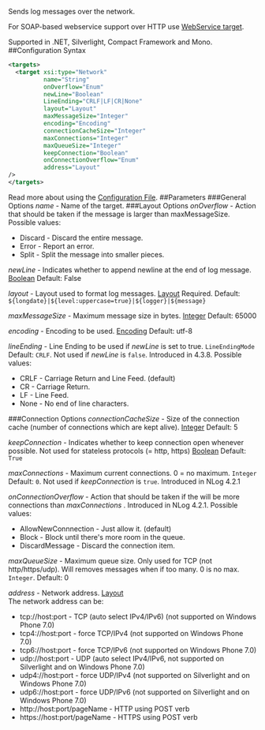 Sends log messages over the network. 


For SOAP-based webservice support over HTTP use [WebService target](https://github.com/NLog/NLog/wiki/WebService-target).

Supported in .NET, Silverlight, Compact Framework and Mono.
##Configuration Syntax
```xml
<targets>
  <target xsi:type="Network"
          name="String"
          onOverflow="Enum"
          newLine="Boolean"
          LineEnding="CRLF|LF|CR|None"
          layout="Layout"
          maxMessageSize="Integer"
          encoding="Encoding"
          connectionCacheSize="Integer"
          maxConnections="Integer"
          maxQueueSize="Integer"
          keepConnection="Boolean"
          onConnectionOverflow="Enum"
          address="Layout" 
/>
</targets>
```
Read more about using the [Configuration File](Configuration-file).
##Parameters
###General Options
_name_ - Name of the target.
###Layout Options
_onOverflow_ - Action that should be taken if the message is larger than maxMessageSize.  
Possible values:
* Discard - Discard the entire message.
* Error - Report an error.
* Split - Split the message into smaller pieces.

_newLine_ - Indicates whether to append newline at the end of log message. [Boolean](Data-types) Default: False

_layout_ - Layout used to format log messages. [Layout](Data-types) Required. Default: `${longdate}|${level:uppercase=true}|${logger}|${message}`

_maxMessageSize_ - Maximum message size in bytes. [Integer](Data-types) Default: 65000

_encoding_ - Encoding to be used. [Encoding](Data-types) Default: utf-8

_lineEnding_ - Line Ending to be used if _newLine_ is set to true. `LineEndingMode` Default: `CRLF`. Not used if _newLine_ is `false`. Introduced in 4.3.8.
Possible values:
* CRLF - Carriage Return and Line Feed. (default)
* CR - Carriage Return.
* LF - Line Feed.
* None - No end of line characters.

###Connection Options
_connectionCacheSize_ - Size of the connection cache (number of connections which are kept alive). [Integer](Data-types) Default: 5  


_keepConnection_ - Indicates whether to keep connection open whenever possible. Not used for stateless protocols (= http, https) [Boolean](Data-types) Default: `True`

_maxConnections_ - Maximum current connections. 0 = no maximum. `Integer` Default: `0`. Not used if _keepConnection_ is `true`. Introduced in NLog 4.2.1

_onConnectionOverflow_ - Action that should be taken if the will be more connections than _maxConnections_ . Introduced in NLog 4.2.1. 
Possible values:
* AllowNewConnnection - Just allow it. (default)
* Block - Block until there's more room in the queue.
* DiscardMessage - Discard the connection item.

_maxQueueSize_ - Maximum queue size. Only used for TCP (not http/https/udp). Will removes messages when if too many. 0 is no max. `Integer`. Default: 0

_address_ - Network address. [Layout](Data-types)  
The network address can be:
* tcp://host:port - TCP (auto select IPv4/IPv6) (not supported on Windows Phone 7.0)
* tcp4://host:port - force TCP/IPv4 (not supported on Windows Phone 7.0)
* tcp6://host:port - force TCP/IPv6 (not supported on Windows Phone 7.0)
* udp://host:port - UDP (auto select IPv4/IPv6, not supported on Silverlight and on Windows Phone 7.0)
* udp4://host:port - force UDP/IPv4 (not supported on Silverlight and on Windows Phone 7.0)
* udp6://host:port - force UDP/IPv6 (not supported on Silverlight and on Windows Phone 7.0)
* http://host:port/pageName - HTTP using POST verb
* https://host:port/pageName - HTTPS using POST verb

